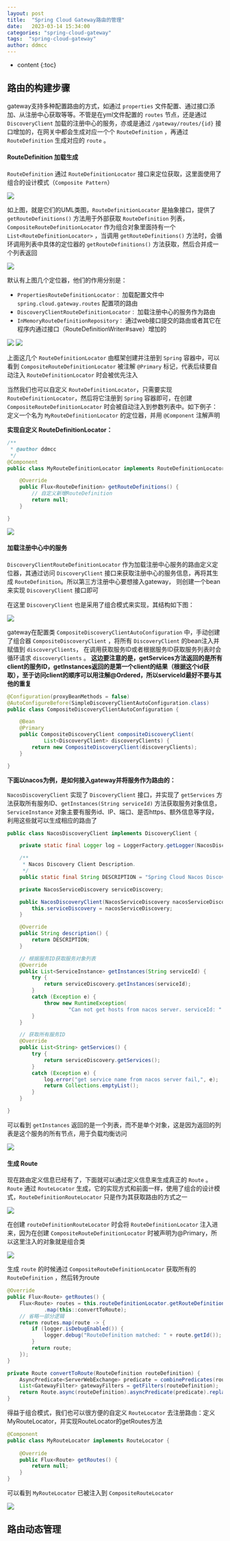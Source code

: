 ```yaml
---
layout: post
title:  "Spring Cloud Gateway路由的管理"
date:   2023-03-14 15:34:00
categories: "spring-cloud-gateway"
tags:  "spring-cloud-gateway"
author: ddmcc
---
```


* content
{:toc}




## 路由的构建步骤


gateway支持多种配置路由的方式，如通过 `properties` 文件配置、通过接口添加、从注册中心获取等等。不管是在yml文件配置的 `routes` 节点，还是通过 `DiscoveryClient` 加载的注册中心的服务，亦或是通过 `/gateway/routes/{id}` 接口增加的，在网关中都会生成对应一个个 `RouteDefinition` ，再通过 
`RouteDefinition` 生成对应的 `route` 。


#### **RouteDefinition** 加载生成


`RouteDefinition` 通过 `RouteDefinitionLocator` 接口来定位获取，这里面使用了组合的设计模式（`Composite Pattern`）


![](https://ddmcc-1255635056.cos.ap-guangzhou.myqcloud.com/6fd6c1bd0f599226e7c6e39551f9f66.png)

如上图，就是它们的UML类图，`RouteDefinitionLocator` 是抽象接口，提供了 `getRouteDefinitions()` 方法用于外部获取 `RouteDefinition` 列表， `CompositeRouteDefinitionLocator` 作为组合对象里面持有一个 `List<RouteDefinitionLocator>` ，当调用
`getRouteDefinitions()` 方法时，会循环调用列表中具体的定位器的 `getRouteDefinitions()` 方法获取，然后合并成一个列表返回


![](https://ddmcc-1255635056.cos.ap-guangzhou.myqcloud.com/ad7dee95c04382c354f9196042d8954.png)

默认有上图几个定位器，他们的作用分别是：

- `PropertiesRouteDefinitionLocator：` 加载配置文件中 `spring.cloud.gateway.routes` 配置项的路由
- `DiscoveryClientRouteDefinitionLocator：` 加载注册中心的服务作为路由
- `InMemoryRouteDefinitionRepository：` 通过web接口提交的路由或者其它在程序内通过接口（RouteDefinitionWriter#save）增加的


![](https://ddmcc-1255635056.cos.ap-guangzhou.myqcloud.com/24c609347b577a257759b40c6482e7c.png)
![](https://ddmcc-1255635056.cos.ap-guangzhou.myqcloud.com/d6dad4a06177a3214d18d6c4e11f810.png)

上面这几个 `RouteDefinitionLocator` 由框架创建并注册到 `Spring` 容器中，可以看到 `CompositeRouteDefinitionLocator` 被注解 `@Primary` 标记，代表后续要自动注入 `RouteDefinitionLocator` 时会被优先注入

当然我们也可以自定义 `RouteDefinitionLocator`，只需要实现 `RouteDefinitionLocator`，然后将它注册到 `Spring` 容器即可，在创建 `CompositeRouteDefinitionLocator` 时会被自动注入到参数列表中。如下例子：定义一个名为 `MyRouteDefinitionLocator`
的定位器，并用 `@Component` 注解声明


**实现自定义 RouteDefinitionLocator：**
```java
/**
 * @author ddmcc
 */
@Component
public class MyRouteDefinitionLocator implements RouteDefinitionLocator {

    @Override
    public Flux<RouteDefinition> getRouteDefinitions() {
        // 自定义新增RouteDefinition
        return null;
    }

}
```

![](https://ddmcc-1255635056.cos.ap-guangzhou.myqcloud.com/d0a207e1741c9269dd8294090452beb.png)


#### 加载注册中心中的服务

`DiscoveryClientRouteDefinitionLocator` 作为加载注册中心服务的路由定义定位器，其通过访问 `DiscoveryClient` 接口来获取注册中心的服务信息，再将其生成 `RouteDefinition`。所以第三方注册中心要想接入gateway，
则创建一个bean来实现 `DiscoveryClient` 接口即可

在这里 `DiscoveryClient` 也是采用了组合模式来实现，其结构如下图：

![](https://ddmcc-1255635056.cos.ap-guangzhou.myqcloud.com/3661679383159_.pic.jpg)

gateway在配置类 `CompositeDiscoveryClientAutoConfiguration` 中，手动创建了组合器 `CompositeDiscoveryClient` ，将所有 `DiscoveryClient` 的bean注入并赋值到 `discoveryClients`，
在调用获取服务ID或者根据服务ID获取服务列表时会循环请求 `discoveryClients` 。 **这边要注意的是，getServices方法返回的是所有client的服务ID，getInstances返回的是第一个client的结果（根据这个id获取），至于访问client的顺序可以用注解@Ordered，所以serviceId最好不要与其他的重复**

```java
@Configuration(proxyBeanMethods = false)
@AutoConfigureBefore(SimpleDiscoveryClientAutoConfiguration.class)
public class CompositeDiscoveryClientAutoConfiguration {

	@Bean
	@Primary
	public CompositeDiscoveryClient compositeDiscoveryClient(
			List<DiscoveryClient> discoveryClients) {
		return new CompositeDiscoveryClient(discoveryClients);
	}

}
```

**下面以nacos为例，是如何接入gateway并将服务作为路由的：**

`NacosDiscoveryClient` 实现了 `DiscoveryClient` 接口，并实现了 `getServices` 方法获取所有服务ID、`getInstances(String serviceId)` 方法获取服务对象信息，
`ServiceInstance` 对象主要有服务id、IP、端口、是否https、额外信息等字段，利用这些就可以生成相应的路由了

```java
public class NacosDiscoveryClient implements DiscoveryClient {

	private static final Logger log = LoggerFactory.getLogger(NacosDiscoveryClient.class);

	/**
	 * Nacos Discovery Client Description.
	 */
	public static final String DESCRIPTION = "Spring Cloud Nacos Discovery Client";

	private NacosServiceDiscovery serviceDiscovery;

	public NacosDiscoveryClient(NacosServiceDiscovery nacosServiceDiscovery) {
		this.serviceDiscovery = nacosServiceDiscovery;
	}

	@Override
	public String description() {
		return DESCRIPTION;
	}

    // 根据服务ID获取服务对象列表
	@Override
	public List<ServiceInstance> getInstances(String serviceId) {
		try {
			return serviceDiscovery.getInstances(serviceId);
		}
		catch (Exception e) {
			throw new RuntimeException(
					"Can not get hosts from nacos server. serviceId: " + serviceId, e);
		}
	}

    // 获取所有服务ID
	@Override
	public List<String> getServices() {
		try {
			return serviceDiscovery.getServices();
		}
		catch (Exception e) {
			log.error("get service name from nacos server fail,", e);
			return Collections.emptyList();
		}
	}

}
```

可以看到 `getInstances` 返回的是一个列表，而不是单个对象，这是因为返回的列表是这个服务的所有节点，用于负载均衡访问

![](https://ddmcc-1255635056.cos.ap-guangzhou.myqcloud.com/3671679386390_.pic.jpg)



#### 生成 **Route**

现在路由定义信息已经有了，下面就可以通过定义信息来生成真正的 `Route` 。`Route` 通过 `RouteLocator` 生成，它的实现方式和前面一样，使用了组合的设计模式，`RouteDefinitionRouteLocator` 只是作为其获取路由的方式之一

![](https://ddmcc-1255635056.cos.ap-guangzhou.myqcloud.com/3691679388909_.pic.jpg)

在创建 `routeDefinitionRouteLocator` 时会将 `RouteDefinitionLocator` 注入进来，因为在创建 `CompositeRouteDefinitionLocator` 时被声明为@Primary，所以这里注入的对象就是组合类

![](https://ddmcc-1255635056.cos.ap-guangzhou.myqcloud.com/3681679388267_.pic.jpg)

生成 `route` 的时候通过 `CompositeRouteDefinitionLocator` 获取所有的 `RouteDefinition` ，然后转为route

```java
@Override
public Flux<Route> getRoutes() {
    Flux<Route> routes = this.routeDefinitionLocator.getRouteDefinitions()
            .map(this::convertToRoute);
    // 省略一部分逻辑
    return routes.map(route -> {
        if (logger.isDebugEnabled()) {
            logger.debug("RouteDefinition matched: " + route.getId());
        }
        return route;
    });
}

private Route convertToRoute(RouteDefinition routeDefinition) {
    AsyncPredicate<ServerWebExchange> predicate = combinePredicates(routeDefinition);
    List<GatewayFilter> gatewayFilters = getFilters(routeDefinition);
    return Route.async(routeDefinition).asyncPredicate(predicate).replaceFilters(gatewayFilters).build();
}
```

得益于组合模式，我们也可以很方便的自定义 `RouteLocator` 去注册路由：定义MyRouteLocator，并实现RouteLocator的getRoutes方法

```java
@Component
public class MyRouteLocator implements RouteLocator {
    
    @Override
    public Flux<Route> getRoutes() {
        return null;
    }
}
```

可以看到 `MyRouteLocator` 已被注入到 `CompositeRouteLocator`

![](https://ddmcc-1255635056.cos.ap-guangzhou.myqcloud.com/3701679389911_.pic.jpg)


## 路由动态管理


